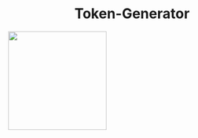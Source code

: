 <h1 align="center">Token-Generator</h1>
<img src="https://i.imgur.com/TmzgB0Z.jpg" height="200px" whithe="200px">
